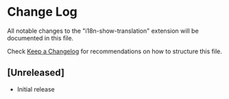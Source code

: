 # Change Log

All notable changes to the "i18n-show-translation" extension will be documented in this file.

Check [Keep a Changelog](http://keepachangelog.com/) for recommendations on how to structure this file.

## [Unreleased]

- Initial release